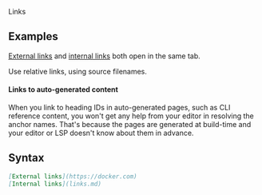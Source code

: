 Links


## Examples

[External links](https://docker.com) and [internal links](links.md) both
open in the same tab.

Use relative links, using source filenames.

#### Links to auto-generated content

When you link to heading IDs in auto-generated pages, such as CLI
reference content, you won't get any help from your editor in resolving the
anchor names. That's because the pages are generated at build-time and your
editor or LSP doesn't know about them in advance.

## Syntax

```md
[External links](https://docker.com)
[Internal links](links.md)
```
